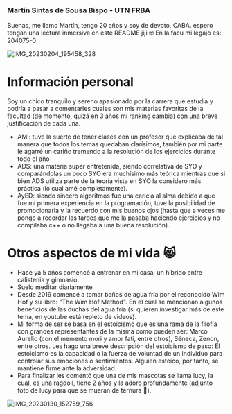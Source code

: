 ### Martín Sintas de Sousa Bispo - UTN FRBA

  Buenas, me llamo Martín, tengo 20 años y soy de devoto, CABA. espero tengan una lectura inmersiva en este README jiji 🤓
  En la facu mí legajo es: 204075-0

![IMG_20230204_195458_328](https://user-images.githubusercontent.com/129544689/229204050-e8cf2c82-4dfc-40c9-be23-d99792c8b9f5.jpg)

# Información personal
Soy un chico tranquilo y sereno apasionado por la carrera que estudia y podría a pasar a comentarles cuales son mis materias favoritas de la facultad (de momento, quizá en 3 años mí ranking cambia) con una breve justificación de cada una.
- AMI: tuve la suerte de tener clases con un profesor que explicaba de tal manera que todos los temas quedaban clarísimos, también por mi parte le agarré un cariño tremendo a la resolución de los ejercicios durante todo el año
- ADS: una materia super entretenida, siendo correlativa de SYO y comparándolas un poco SYO era muchísimo más teórica mientras que si bien ADS utiliza parte de la teoría vista en SYO la considero más práctica (lo cual amé completamente).
- AyED: siendo sincero algoritmos fue una caricia al alma debido a que fue mí primera experiencia en la programación, tuve la posibilidad de promocionarla y la recuerdo con mis buenos ojos (hasta que a veces me pongo a recordar las tardes que me la pasaba haciendo ejercicios y no compilaba c++ o no llegaba a una buena resolución).
#

# Otros aspectos de mi vida 😸
- Hace ya 5 años comencé a entrenar en mi casa, un híbrido entre calistenia y gimnasio.
- Suelo meditar diariamente
- Desde 2019 comencé a tomar baños de agua fría por el reconocido Wim Hof y su libro: "The Wim Hof Method". En el cual se mencionan algunos beneficios de las duchas del agua fría (si quieren investigar más de este tema, en youtube está repleto de videos).
- Mi forma de ser se basa en el estoicismo que es una rama de la filofía con grandes representantes de la misma como pueden ser: Marco Aurelio (con el memento mori y amor fati, entre otros), Séneca, Zenon, entre otros. Les hago una breve descripción del estoicismo de paso: El estoicismo es la capacidad o la fuerza de voluntad de un individuo para controlar sus emociones o sentimientos. Alguien estoico, por tanto, se mantiene firme ante la adversidad.
- Para finalizar les comentó que una de mis mascotas se llama lucy, la cual, es una ragdoll, tiene 2 años y la adoro profundamente (adjunto foto de lucy para que se mueran de ternura 🤠).

![IMG_20230130_152759_756](https://user-images.githubusercontent.com/129544689/229211007-36f15cef-482b-4a3a-8c39-661abc763931.jpg)

#
